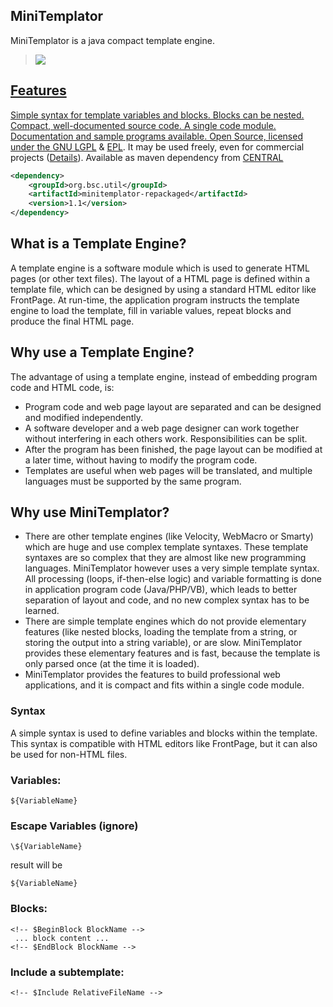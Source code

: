 ## MiniTemplator

MiniTemplator is a java compact template engine.


><a href="http://search.maven.org/#search%7Cga%7C1%7Ca%3A%22minitemplator-repackaged%22"><img src="https://img.shields.io/maven-central/v/org.bsc.util/minitemplator-repackaged.svg">


## Features

Simple syntax for template variables and blocks.
Blocks can be nested.
Compact, well-documented source code. A single code module.
Documentation and sample programs available.
Open Source, licensed under the [GNU LGPL](http://www.gnu.org/licenses/lgpl.html) & [EPL](http://www.eclipse.org/legal). It may be used freely, even for commercial projects ([Details](http://en.wikipedia.org/wiki/LGPL)).
Available as maven dependency from [CENTRAL](http://search.maven.org/#artifactdetails%7Corg.bsc.util%7Cminitemplator-repackaged%7C1.2%7Cmaven-plugin)

```xml
<dependency>
    <groupId>org.bsc.util</groupId>
    <artifactId>minitemplator-repackaged</artifactId>
    <version>1.1</version>
</dependency>
```

## What is a Template Engine?

A template engine is a software module which is used to generate HTML pages (or other text files). The layout of a HTML page is defined within a template file, which can be designed by using a standard HTML editor like FrontPage. At run-time, the application program instructs the template engine to load the template, fill in variable values, repeat blocks and produce the final HTML page.

## Why use a Template Engine?

The advantage of using a template engine, instead of embedding program code and HTML code, is:

 * Program code and web page layout are separated and can be designed and modified independently.
 * A software developer and a web page designer can work together without interfering in each others work. Responsibilities can be split.
 * After the program has been finished, the page layout can be modified at a later time, without having to modify the program code.
 * Templates are useful when web pages will be translated, and multiple languages must be supported by the same program.

## Why use MiniTemplator?

 * There are other template engines (like Velocity, WebMacro or Smarty) which are huge and use complex template syntaxes. These template syntaxes are so complex that they are almost like new programming languages. MiniTemplator however uses a very simple template syntax. All processing (loops, if-then-else logic) and variable formatting is done in application program code (Java/PHP/VB), which leads to better separation of layout and code, and no new complex syntax has to be learned.
 * There are simple template engines which do not provide elementary features (like nested blocks, loading the template from a string, or storing the output into a string variable), or are slow. MiniTemplator provides these elementary features and is fast, because the template is only parsed once (at the time it is loaded).
 * MiniTemplator provides the features to build professional web applications, and it is compact and fits within a single code module.

### Syntax

A simple syntax is used to define variables and blocks within the template. This syntax is compatible with HTML editors like FrontPage, but it can also be used for non-HTML files.

### Variables:

```
${VariableName}
```

### Escape Variables (ignore)

```
\${VariableName}
```
result will be
```
${VariableName}
```
### Blocks:

```
<!-- $BeginBlock BlockName -->
 ... block content ...
<!-- $EndBlock BlockName -->
```

### Include a subtemplate:

```
<!-- $Include RelativeFileName -->
```
